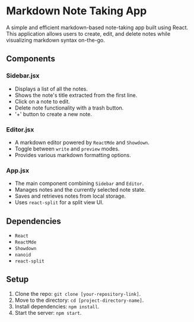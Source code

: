 # Markdown Note Taking App

A simple and efficient markdown-based note-taking app built using React. This application allows users to create, edit, and delete notes while visualizing markdown syntax on-the-go.

## Components

### Sidebar.jsx
- Displays a list of all the notes.
- Shows the note's title extracted from the first line.
- Click on a note to edit.
- Delete note functionality with a trash button.
- '+' button to create a new note.

### Editor.jsx
- A markdown editor powered by `ReactMde` and `Showdown`.
- Toggle between `write` and `preview` modes.
- Provides various markdown formatting options.

### App.jsx
- The main component combining `Sidebar` and `Editor`.
- Manages notes and the currently selected note state.
- Saves and retrieves notes from local storage.
- Uses `react-split` for a split view UI.

## Dependencies
- `React`
- `ReactMde`
- `Showdown`
- `nanoid`
- `react-split`

## Setup
1. Clone the repo: `git clone [your-repository-link]`.
2. Move to the directory: `cd [project-directory-name]`.
3. Install dependencies: `npm install`.
4. Start the server: `npm start`.
